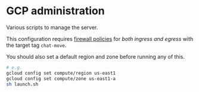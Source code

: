 # GCP administration

Various scripts to manage the server.

This configuration requires [firewall policies](https://console.cloud.google.com/networking/firewalls/list) for _both ingress and egress_ with the target tag `chat-move`.

You should also set a default region and zone before running any of this.

```sh
# e.g.
gcloud config set compute/region us-east1
gcloud config set compute/zone us-east1-a
sh launch.sh
```
